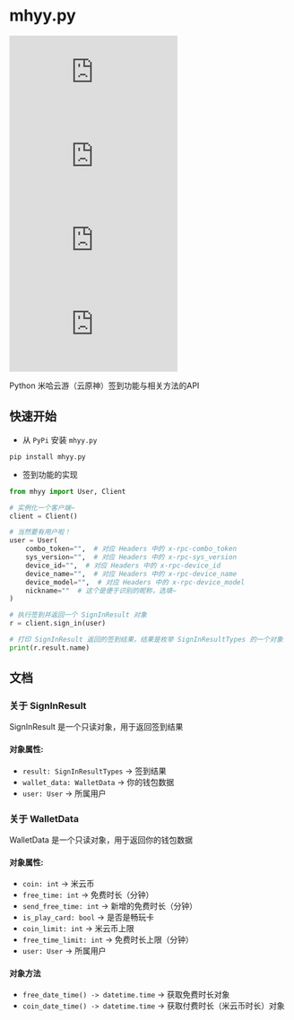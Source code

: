 # mhyy.py

![LICENSE](https://img.shields.io/github/license/GuangChen2333/mhyy.py?style=flat-square)
![PyP](https://img.shields.io/pypi/v/mhyy.py?style=flat-square)
![Python](https://img.shields.io/pypi/pyversions/mhyy.py?style=flat-square)
![STARS](https://img.shields.io/github/stars/GuangChen2333/mhyy.py?style=flat-square)

Python 米哈云游（云原神）签到功能与相关方法的API

## 快速开始

- 从 `PyPi` 安装 `mhyy.py`

```shell
pip install mhyy.py
```

- 签到功能的实现

```python
from mhyy import User, Client

# 实例化一个客户端~
client = Client()

# 当然要有用户啦！
user = User(
    combo_token="",  # 对应 Headers 中的 x-rpc-combo_token
    sys_version="",  # 对应 Headers 中的 x-rpc-sys_version
    device_id="",  # 对应 Headers 中的 x-rpc-device_id
    device_name="",  # 对应 Headers 中的 x-rpc-device_name
    device_model="",  # 对应 Headers 中的 x-rpc-device_model
    nickname=""  # 这个是便于识别的昵称，选填~
)

# 执行签到并返回一个 SignInResult 对象
r = client.sign_in(user)

# 打印 SignInResult 返回的签到结果，结果是枚举 SignInResultTypes 的一个对象
print(r.result.name)
```

## 文档

### 关于 SignInResult

SignInResult 是一个只读对象，用于返回签到结果

#### 对象属性: 

- `result: SignInResultTypes` -> 签到结果
- `wallet_data: WalletData` -> 你的钱包数据
- `user: User` -> 所属用户

### 关于 WalletData

WalletData 是一个只读对象，用于返回你的钱包数据

#### 对象属性:

- `coin: int` -> 米云币
- `free_time: int` -> 免费时长（分钟）
- `send_free_time: int` -> 新增的免费时长（分钟）
- `is_play_card: bool` -> 是否是畅玩卡
- `coin_limit: int` -> 米云币上限
- `free_time_limit: int` -> 免费时长上限（分钟）
- `user: User` -> 所属用户

#### 对象方法

- `free_date_time() -> datetime.time` -> 获取免费时长对象
- `coin_date_time() -> datetime.time` -> 获取付费时长（米云币时长）对象